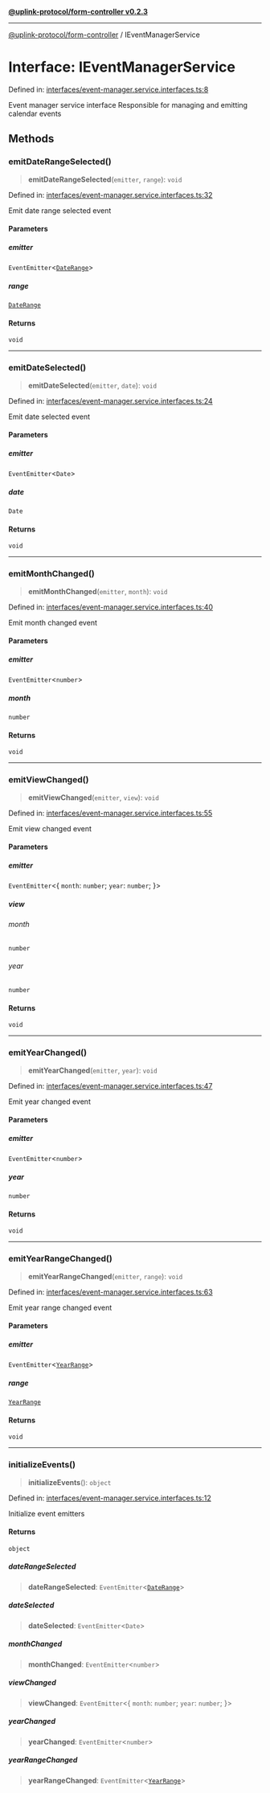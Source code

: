[**@uplink-protocol/form-controller v0.2.3**](../README.md)

***

[@uplink-protocol/form-controller](../globals.md) / IEventManagerService

# Interface: IEventManagerService

Defined in: [interfaces/event-manager.service.interfaces.ts:8](https://github.com/jmkcoder/uplink-protocol-calendar/blob/dfbd1d9163b3335ef17060f21cb7756b2a9c621d/src/interfaces/event-manager.service.interfaces.ts#L8)

Event manager service interface
Responsible for managing and emitting calendar events

## Methods

### emitDateRangeSelected()

> **emitDateRangeSelected**(`emitter`, `range`): `void`

Defined in: [interfaces/event-manager.service.interfaces.ts:32](https://github.com/jmkcoder/uplink-protocol-calendar/blob/dfbd1d9163b3335ef17060f21cb7756b2a9c621d/src/interfaces/event-manager.service.interfaces.ts#L32)

Emit date range selected event

#### Parameters

##### emitter

`EventEmitter`\<[`DateRange`](DateRange.md)\>

##### range

[`DateRange`](DateRange.md)

#### Returns

`void`

***

### emitDateSelected()

> **emitDateSelected**(`emitter`, `date`): `void`

Defined in: [interfaces/event-manager.service.interfaces.ts:24](https://github.com/jmkcoder/uplink-protocol-calendar/blob/dfbd1d9163b3335ef17060f21cb7756b2a9c621d/src/interfaces/event-manager.service.interfaces.ts#L24)

Emit date selected event

#### Parameters

##### emitter

`EventEmitter`\<`Date`\>

##### date

`Date`

#### Returns

`void`

***

### emitMonthChanged()

> **emitMonthChanged**(`emitter`, `month`): `void`

Defined in: [interfaces/event-manager.service.interfaces.ts:40](https://github.com/jmkcoder/uplink-protocol-calendar/blob/dfbd1d9163b3335ef17060f21cb7756b2a9c621d/src/interfaces/event-manager.service.interfaces.ts#L40)

Emit month changed event

#### Parameters

##### emitter

`EventEmitter`\<`number`\>

##### month

`number`

#### Returns

`void`

***

### emitViewChanged()

> **emitViewChanged**(`emitter`, `view`): `void`

Defined in: [interfaces/event-manager.service.interfaces.ts:55](https://github.com/jmkcoder/uplink-protocol-calendar/blob/dfbd1d9163b3335ef17060f21cb7756b2a9c621d/src/interfaces/event-manager.service.interfaces.ts#L55)

Emit view changed event

#### Parameters

##### emitter

`EventEmitter`\<\{ `month`: `number`; `year`: `number`; \}\>

##### view

###### month

`number`

###### year

`number`

#### Returns

`void`

***

### emitYearChanged()

> **emitYearChanged**(`emitter`, `year`): `void`

Defined in: [interfaces/event-manager.service.interfaces.ts:47](https://github.com/jmkcoder/uplink-protocol-calendar/blob/dfbd1d9163b3335ef17060f21cb7756b2a9c621d/src/interfaces/event-manager.service.interfaces.ts#L47)

Emit year changed event

#### Parameters

##### emitter

`EventEmitter`\<`number`\>

##### year

`number`

#### Returns

`void`

***

### emitYearRangeChanged()

> **emitYearRangeChanged**(`emitter`, `range`): `void`

Defined in: [interfaces/event-manager.service.interfaces.ts:63](https://github.com/jmkcoder/uplink-protocol-calendar/blob/dfbd1d9163b3335ef17060f21cb7756b2a9c621d/src/interfaces/event-manager.service.interfaces.ts#L63)

Emit year range changed event

#### Parameters

##### emitter

`EventEmitter`\<[`YearRange`](YearRange.md)\>

##### range

[`YearRange`](YearRange.md)

#### Returns

`void`

***

### initializeEvents()

> **initializeEvents**(): `object`

Defined in: [interfaces/event-manager.service.interfaces.ts:12](https://github.com/jmkcoder/uplink-protocol-calendar/blob/dfbd1d9163b3335ef17060f21cb7756b2a9c621d/src/interfaces/event-manager.service.interfaces.ts#L12)

Initialize event emitters

#### Returns

`object`

##### dateRangeSelected

> **dateRangeSelected**: `EventEmitter`\<[`DateRange`](DateRange.md)\>

##### dateSelected

> **dateSelected**: `EventEmitter`\<`Date`\>

##### monthChanged

> **monthChanged**: `EventEmitter`\<`number`\>

##### viewChanged

> **viewChanged**: `EventEmitter`\<\{ `month`: `number`; `year`: `number`; \}\>

##### yearChanged

> **yearChanged**: `EventEmitter`\<`number`\>

##### yearRangeChanged

> **yearRangeChanged**: `EventEmitter`\<[`YearRange`](YearRange.md)\>

